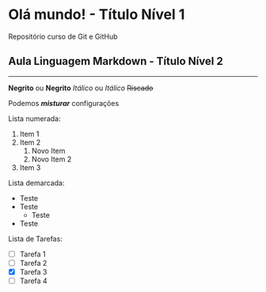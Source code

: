 # Olá mundo! - Título Nível 1
 Repositório curso de Git e GitHub
 
 ## Aula Linguagem Markdown - Título Nível 2
 ***
 __Negrito__ ou **Negrito**
 _Itálico_ ou _Itálico_
 ~~Riscado~~
 
 Podemos __*misturar*__ configurações
 
 Lista numerada:
 1. Item 1
 2. Item 2
    1. Novo Item
    1. Novo Item 2
 200. Item 3

Lista demarcada:
* Teste
* Teste
  * Teste
* Teste


Lista de Tarefas:

- [ ] Tarefa 1
- [ ] Tarefa 2
- [x] Tarefa 3
- [ ] Tarefa 4
